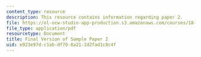 ```yaml
---
content_type: resource
description: This resource contains information regarding paper 2.
file: https://ol-ocw-studio-app-production.s3.amazonaws.com/courses/18-821-project-laboratory-in-mathematics-spring-2013/e923e97dc1abdf798a212d2fad1c8c4f_MIT18_821S13_paper2-final.pdf
file_type: application/pdf
resourcetype: Document
title: Final Version of Sample Paper 2
uid: e923e97d-c1ab-df79-8a21-2d2fad1c8c4f
---
```

